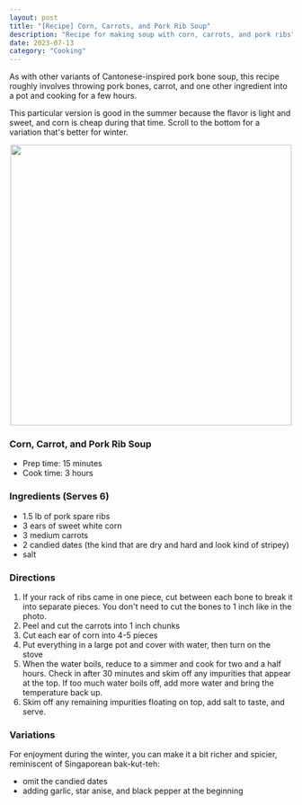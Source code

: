 ```yaml
---
layout: post
title: "[Recipe] Corn, Carrots, and Pork Rib Soup"
description: "Recipe for making soup with corn, carrots, and pork ribs"
date: 2023-07-13
category: "Cooking"
---
```


As with other variants of Cantonese-inspired pork bone soup, this recipe roughly involves throwing pork bones, carrot, and one other ingredient into a pot and cooking for a few hours.

This particular version is good in the summer because the flavor is light and sweet, and corn is cheap during that time. Scroll to the bottom for a variation that's better for winter.

<!-- more -->

<p align="center">
  <img height="500" src="https://yangdanny97.github.io/misc/cooking/corn_carrot_pork_soup.png">
</p>

### Corn, Carrot, and Pork Rib Soup
- Prep time: 15 minutes
- Cook time: 3 hours

### Ingredients (Serves 6)
- 1.5 lb of pork spare ribs
- 3 ears of sweet white corn
- 3 medium carrots
- 2 candied dates (the kind that are dry and hard and look kind of stripey)
- salt


### Directions
1. If your rack of ribs came in one piece, cut between each bone to break it into separate pieces. You don't need to cut the bones to 1 inch like in the photo.
2. Peel and cut the carrots into 1 inch chunks
3. Cut each ear of corn into 4-5 pieces
4. Put everything in a large pot and cover with water, then turn on the stove
5. When the water boils, reduce to a simmer and cook for two and a half hours. Check in after 30 minutes and skim off any impurities that appear at the top. If too much water boils off, add more water and bring the temperature back up.
6. Skim off any remaining impurities floating on top, add salt to taste, and serve.

### Variations
For enjoyment during the winter, you can make it a bit richer and spicier, reminiscent of Singaporean bak-kut-teh:
- omit the candied dates
- adding garlic, star anise, and black pepper at the beginning
